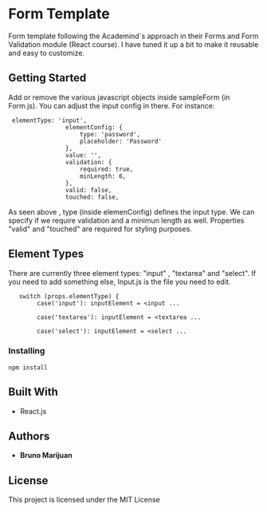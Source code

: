 # Form Template 

Form template following the Academind´s approach in their Forms and Form Validation module (React course). 
I have tuned it up a bit to make it reusable and easy to customize. 

## Getting Started

Add or remove the various javascript objects inside sampleForm (in Form.js). You can adjust the input config in there. For instance: 
```
 elementType: 'input',
                elementConfig: {
                    type: 'password',
                    placeholder: 'Password'
                },
                value: '',
                validation: {
                    required: true,
                    minLength: 6,
                },
                valid: false,
                touched: false,
```

As seen above , type (inside elemenConfig) defines the input type. We can specify if we require validation and a minimun length as well. Properties "valid" and "touched" are required for styling purposes.

## Element Types

There are currently three element types: "input" , "textarea" and "select". If you need to add something else, Input.js is the file you need to edit. 
```
   switch (props.elementType) {
        case('input'): inputElement = <input ...
        
        case('textarea'): inputElement = <textarea ...
        
        case('select'): inputElement = <select ...
```

### Installing


```
npm install
```



## Built With

* React.js
 

## Authors

* **Bruno Marijuan**

## License

This project is licensed under the MIT License

